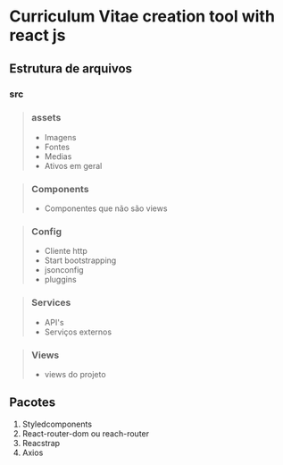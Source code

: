 # Curriculum Vitae creation tool with react js

## Estrutura de arquivos
 ### src 
 > ### assets   
 > - Imagens
 > - Fontes
 > - Medias
 > - Ativos em geral

 > ### Components
 > - Componentes que não são views

 > ### Config
 > - Cliente http
 > - Start bootstrapping
 > - jsonconfig
 > - pluggins

 > ### Services
 > - API's
 > - Serviços externos

 > ### Views
 > - views do projeto

## Pacotes
1. Styledcomponents
2. React-router-dom ou reach-router
3. Reacstrap
4. Axios


